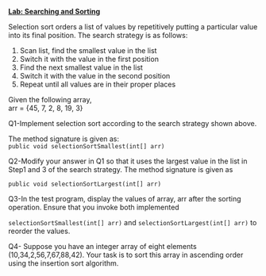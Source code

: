 **<ins>Lab: Searching and Sorting</ins>**

Selection sort orders a list of values by repetitively putting a particular value
into its final position. The search strategy is as follows:

1. Scan list, find the smallest value in the list
2. Switch it with the value in the first position
3. Find the next smallest value in the list
4. Switch it with the value in the second position
5. Repeat until all values are in their proper places

Given the following array,  
arr = {45, 7, 2, 8, 19, 3}  

Q1-Implement selection sort according to the search strategy shown above.

The method signature is given as:  
`public void selectionSortSmallest(int[] arr)`



Q2-Modify your answer in Q1 so that it uses the largest value in the list in
Step1 and 3 of the search strategy. The method signature is given as  

`public void selectionSortLargest(int[] arr)`
 

Q3-In the test program, display the values of array, arr after the sorting
operation. Ensure that you invoke both implemented  

`selectionSortSmallest(int[] arr)` and `selectionSortLargest(int[] arr)` to reorder
the values.

Q4- Suppose you have an integer array of eight elements
(10,34,2,56,7,67,88,42). Your task is to sort this array in ascending order
using the insertion sort algorithm. 